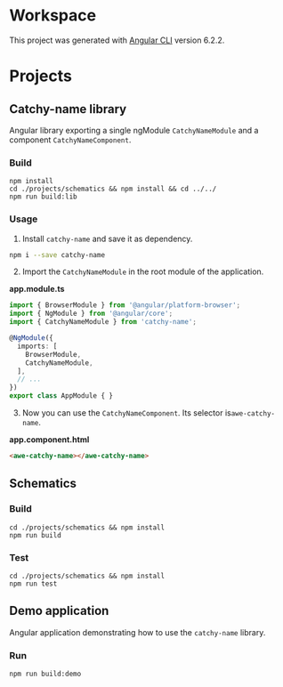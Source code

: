 # Workspace

This project was generated with [Angular CLI](https://github.com/angular/angular-cli) version 6.2.2.

# Projects

## Catchy-name library

Angular library exporting a single ngModule `CatchyNameModule` and a component `CatchyNameComponent`.

### Build

```
npm install
cd ./projects/schematics && npm install && cd ../../
npm run build:lib
```

### Usage

1. Install `catchy-name` and save it as dependency.
``` bash
npm i --save catchy-name
```

2. Import the `CatchyNameModule` in the root module of the application.

**app.module.ts**
``` ts
import { BrowserModule } from '@angular/platform-browser';
import { NgModule } from '@angular/core';
import { CatchyNameModule } from 'catchy-name';

@NgModule({
  imports: [
    BrowserModule,
    CatchyNameModule,
  ],
  // ...
})
export class AppModule { }
```

3. Now you can use the `CatchyNameComponent`. Its selector is`awe-catchy-name`.

**app.component.html**
``` html
<awe-catchy-name></awe-catchy-name>
```

## Schematics

### Build

```
cd ./projects/schematics && npm install
npm run build
```

### Test

```
cd ./projects/schematics && npm install
npm run test
```

## Demo application

Angular application demonstrating how to use the `catchy-name` library.

### Run
``` bash
npm run build:demo
```

